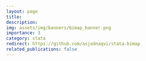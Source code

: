 ```yaml
---
layout: page
title:
description:
img: assets/img/banners/bimap_banner.png
importance: 3
category: stata
redirect: https://github.com/asjadnaqvi/stata-bimap
related_publications: false
---
```


